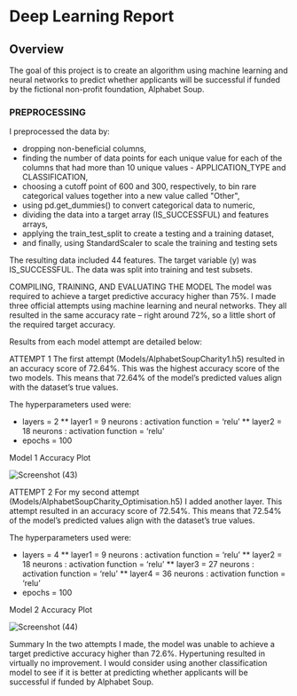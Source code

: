 # Deep Learning Report

## Overview

The goal of this project is to create an algorithm using machine learning and neural networks to predict whether applicants will be successful if funded by the fictional non-profit foundation, Alphabet Soup.

### PREPROCESSING

I preprocessed the data by:

* dropping non-beneficial columns,
* finding the number of data points for each unique value for each of the columns that had more than 10 unique values - APPLICATION_TYPE and CLASSIFICATION,
* choosing a cutoff point of 600 and 300, respectively, to bin rare categorical values together into a new value called "Other",
* using  pd.get_dummies() to convert categorical data to numeric,
* dividing the data into a target array (IS_SUCCESSFUL) and features arrays,
* applying the  train_test_split to create a testing and a training dataset,
* and finally, using StandardScaler to scale the training and testing sets

The resulting data included 44 features. The target variable (y) was IS_SUCCESSFUL. The data was split into training and test subsets.

COMPILING, TRAINING, AND EVALUATING THE MODEL
The model was required to achieve a target predictive accuracy higher than 75%. I made three official attempts using machine learning and neural networks. They all resulted in the same accuracy rate – right around 72%, so a little short of the required target accuracy.

Results from each model attempt are detailed below:

ATTEMPT 1
The first attempt (Models/AlphabetSoupCharity1.h5) resulted in an accuracy score of 72.64%. This was the highest accuracy score of the two models. This means that 72.64% of the model’s predicted values align with the dataset’s true values.

The hyperparameters used were:

* layers = 2
  ** layer1 = 9 neurons : activation function = ‘relu’
  ** layer2 = 18 neurons : activation function = ‘relu'
* epochs = 100

Model 1 Accuracy Plot

![Screenshot (43)](https://user-images.githubusercontent.com/118086355/235359993-5483afbb-4417-425b-a97d-8dc617da89bf.png)


ATTEMPT 2
For my second attempt (Models/AlphabetSoupCharity_Optimisation.h5) I added another layer. This attempt resulted in an accuracy score of 72.54%. This means that 72.54% of the model’s predicted values align with the dataset’s true values.

The hyperparameters used were:

* layers = 4
  ** layer1 = 9 neurons : activation function = ‘relu’
  ** layer2 = 18 neurons : activation function = ‘relu’
  ** layer3 = 27 neurons : activation function = ‘relu’
  ** layer4 = 36 neurons : activation function = ‘relu’
* epochs = 100

Model 2 Accuracy Plot

![Screenshot (44)](https://user-images.githubusercontent.com/118086355/235360912-1b41c7af-b125-41c4-ba9c-1340f6159210.png)


Summary
In the two attempts I made, the model was unable to achieve a target predictive accuracy higher than 72.6%. Hypertuning resulted in virtually no improvement. I would consider using another classification model to see if it is better at predicting whether applicants will be successful if funded by Alphabet Soup.
